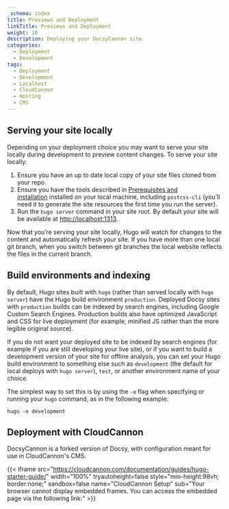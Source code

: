 ```yaml
---
_schema: index
title: Previews and Deployment
linkTitle: Previews and Deployment
weight: 10
description: Deploying your DocsyCannon site.
categories:
  - Deployment
  - Development
tags:
  - Deployment
  - Development
  - Localhost
  - CloudCannon
  - Hosting
  - CMS
---
```

## Serving your site locally

Depending on your deployment choice you may want to serve your site locally during development to preview content changes. To serve your site locally:

1. Ensure you have an up to date local copy of your site files cloned from your repo.
2. Ensure you have the tools described in&nbsp;[Prerequisites and installation](https://www.docsy.dev/docs/get-started/docsy-as-module/installation-prerequisites)&nbsp;installed on your local machine, including&nbsp;`postcss-cli`&nbsp;(you’ll need it to generate the site resources the first time you run the server).
3. Run the&nbsp;`hugo server`&nbsp;command in your site root. By default your site will be available at&nbsp;[http://localhost:1313](http://localhost:1313/).

Now that you’re serving your site locally, Hugo will watch for changes to the content and automatically refresh your site. If you have more than one local git branch, when you switch between git branches the local website reflects the files in the current branch.

## Build environments and indexing

By default, Hugo sites built with&nbsp;`hugo`&nbsp;(rather than served locally with&nbsp;`hugo server`) have the Hugo build environment&nbsp;`production`. Deployed Docsy sites with&nbsp;`production`&nbsp;builds can be indexed by search engines, including Google Custom Search Engines. Production builds also have optimized JavaScript and CSS for live deployment (for example, minified JS rather than the more legible original source).

If you do not want your deployed site to be indexed by search engines (for example if you are still developing your live site), or if you want to build a development version of your site for offline analysis, you can set your Hugo build environment to something else such as&nbsp;`development`&nbsp;(the default for local deploys with&nbsp;`hugo server`),&nbsp;`test`, or another environment name of your choice.

The simplest way to set this is by using the&nbsp;`-e`&nbsp;flag when specifying or running your&nbsp;`hugo`&nbsp;command, as in the following example:

```
hugo -e development
```

## Deployment with CloudCannon

DocsyCannon is a forked version of Docsy, with configuration meant for use in CloudCannon's CMS.&nbsp;

{{< iframe src="https://cloudcannon.com/documentation/guides/hugo-starter-guide/" width="100%" tryautoheight=false style="min-height:98vh; border:none;" sandbox=false name="CloudCannon Setup" sub="Your browser cannot display embedded frames. You can access the embedded page via the following link:" >}}